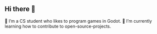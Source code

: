 ## Hi there 👋


 🔭 I’m a CS student who likes to program games in Godot.
 🌱 I’m currently learning how to contribute to open-source-projects.
 

